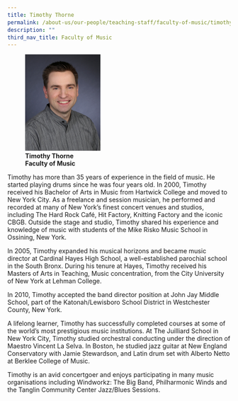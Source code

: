 ```yaml
---
title: Timothy Thorne
permalink: /about-us/our-people/teaching-staff/faculty-of-music/timothy-thorne/
description: ""
third_nav_title: Faculty of Music
---
```

<figure>
<img style="width:40%" src="/images/timothy-thorne.jpg">
<figcaption> <strong>Timothy Thorne<br>
Faculty of Music</strong>
</figcaption>
</figure>

Timothy has more than 35 years of experience in the field of music. He started playing drums since he was four years old. In 2000, Timothy received his Bachelor of Arts in Music from Hartwick College and moved to New York City. As a freelance and session musician, he performed and recorded at many of New York’s finest concert venues and studios, including The Hard Rock Café, Hit Factory, Knitting Factory and the iconic CBGB. Outside the stage and studio, Timothy shared his experience and knowledge of music with students of the Mike Risko Music School in Ossining, New York.

  

In 2005, Timothy expanded his musical horizons and became music director at Cardinal Hayes High School, a well-­established parochial school in the South Bronx. During his tenure at Hayes, Timothy received his Masters of Arts in Teaching, Music concentration, from the City University of New York at Lehman College.

  

In 2010, Timothy accepted the band director position at John Jay Middle School, part of the Katonah/Lewisboro School District in Westchester County, New York.

  

A lifelong learner, Timothy has successfully completed courses at some of the world’s most prestigious music institutions. At The Juilliard School in New York City, Timothy studied orchestral conducting under the direction of Maestro Vincent La Selva. In Boston, he studied jazz guitar at New England Conservatory with Jamie Stewardson, and Latin drum set with Alberto Netto at Berklee College of Music.

  

Timothy is an avid concertgoer and enjoys participating in many music organisations including Windworkz: The Big Band, Philharmonic Winds and the Tanglin Community Center Jazz/Blues Sessions.